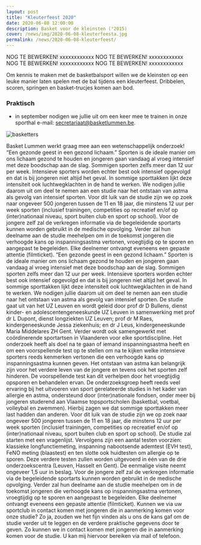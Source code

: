 ```yaml
---
layout: post
title: "Kleuterfeest 2020"
date: 2020-06-08 12:00:00
description: Basket voor de kleinsten (°2015)
cover: /news/img/2020-06-08-kleuterfeesta.jpg
permalink: /news/2020-06-08-kleuterfeest/
---
```


NOG TE BEWERKEN!  xxxxxxxxxxxx NOG TE BEWERKEN!  xxxxxxxxxxxx NOG TE BEWERKEN!  xxxxxxxxxxxx NOG TE BEWERKEN!  xxxxxxxxxxxx

Om kennis te maken met de basketbalsport willen we de kleinsten op een leuke manier laten spelen met de bal tijdens een kleuterfeest. Dribbelen, scoren, springen en basket-trucjes komen aan bod.


### Praktisch
- in september nodigen we jullie uit om een keer mee te trainen in onze sporthal
 e-mail: [secretariaat@basketlummen.be](mailto:secretariaat@basketlummen.be).
 
![basketters](/news/img/2020-06-08-kleuterfeestc.jpg)



Basket Lummen werkt graag mee aan een wetenschappelijk onderzoek! 
“Een gezonde geest in een gezond lichaam.” Sporten is de ideale manier om ons lichaam gezond te houden en jongeren gaan vandaag al vroeg intensief met deze boodschap aan de slag. Sommigen sporten zelfs meer dan 12 uur per week. Intensieve sporters worden echter best ook intensief opgevolgd en dat is bij jongeren niet altijd het geval. In sommige sporttakken lijkt deze intensiteit ook luchtwegklachten in de hand te werken. 
We nodigen jullie daarom uit om deel te nemen aan een studie naar het ontstaan van astma als gevolg van intensief sporten. Voor dit luik van de studie zijn we op zoek naar ongeveer 500 jongeren tussen de 11 en 18 jaar, die minstens 12 uur per week sporten (inclusief trainingen, competities op recreatief en/of op (inter)nationaal niveau, sport buiten club en sport op school). 
Voor de jongere zelf zal de verkregen informatie via de begeleidende sportarts kunnen worden gebruikt in de medische opvolging. Verder zal hun deelname aan de studie meehelpen om in de toekomst jongeren die verhoogde kans op inspanningsastma vertonen, vroegtijdig op te sporen en aangepast te begeleiden. Elke deelnemer ontvangt eveneens een gepaste attentie (filmticket). 
“Een gezonde geest in een gezond lichaam.” Sporten is de ideale manier om ons lichaam gezond te houden en jongeren gaan vandaag al vroeg intensief met deze boodschap aan de slag. Sommigen sporten zelfs meer dan 12 uur per week. Intensieve sporters worden echter best ook intensief opgevolgd en dat is bij jongeren niet altijd het geval. In sommige sporttakken lijkt deze intensiteit ook luchtwegklachten in de hand te werken. 
We nodigen jullie daarom uit om deel te nemen aan een studie naar het ontstaan van astma als gevolg van intensief sporten. De studie gaat uit van het UZ Leuven en wordt geleid door prof dr D Bullens, dienst kinder- en adolescentengeneeskunde UZ Leuven in samenwerking met prof dr L Dupont, dienst longziekten UZ Leuven; prof dr M Raes, kindergeneeskunde Jessa ziekenhuis; en dr J Leus, kindergeneeskunde Maria Middelares ZH Gent. Verder wordt ook samengewerkt met coördinerende sportartsen in Vlaanderen voor elke sportdiscipline. 
Het onderzoek heeft als doel na te gaan of iemand inspanningsastma heeft en om een voorspellende test op te stellen om na te kijken welke intensieve sporters reeds kenmerken vertonen die een verhoogde kans op inspanningsastma kunnen geven. Het ontstaan van astma kan belangrijk zijn voor het verdere leven van de jongere en tevens ook het sporten zelf hinderen. De voorspellende test kan dit verhelpen door het vroegtijdig opsporen en behandelen ervan. 
De onderzoeksgroep heeft reeds veel ervaring bij het uitvoeren van sport gerelateerde studies in het kader van allergie en astma, ondersteund door (inter)nationale fondsen, onder meer bij jongeren studerend aan Vlaamse topsportscholen (basketbal, voetbal, volleybal en zwemmen). Hierbij zagen we dat sommige sporttakken meer last hadden dan anderen.
Voor dit luik van de studie zijn we op zoek naar ongeveer 500 jongeren tussen de 11 en 18 jaar, die minstens 12 uur per week sporten (inclusief trainingen, competities op recreatief en/of op (inter)nationaal niveau, sport buiten club en sport op school). De studie zal starten met een vragenlijst. Vervolgens zijn een aantal testen voorzien: klassieke longfunctiemeting, inspanning nabootsende ademtest (EVH test), FeNO meting (blaastest) en ten slotte ook huidtesten om allergie op te sporen. Deze verdere testen zullen worden uitgevoerd in één van de drie onderzoekscentra (Leuven, Hasselt en Gent). De eenmalige visite neemt ongeveer 1,5 uur in beslag.
Voor de jongere zelf zal de verkregen informatie via de begeleidende sportarts kunnen worden gebruikt in de medische opvolging. Verder zal hun deelname aan de studie meehelpen om in de toekomst jongeren die verhoogde kans op inspanningsastma vertonen, vroegtijdig op te sporen en aangepast te begeleiden. Elke deelnemer ontvangt eveneens een gepaste attentie (filmticket). 
Kunnen we via uw sportclub in contact komen met jongeren die in aanmerking komen voor onze studie? Zo ja, zouden we het fijn vinden als u ons de kans gaf om de studie verder uit te leggen en de verdere praktische gegevens door te geven. Zo kunnen we in contact komen met jongeren die in aanmerking komen voor de studie. U kan mij hiervoor bereiken via mail of telefoon. 
